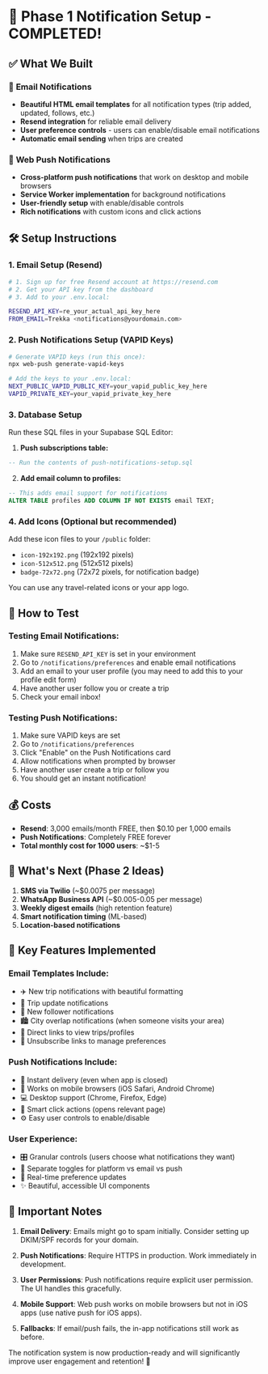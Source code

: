 # 🚀 Phase 1 Notification Setup - COMPLETED!

## ✅ What We Built

### 📧 **Email Notifications**
- **Beautiful HTML email templates** for all notification types (trip added, updated, follows, etc.)
- **Resend integration** for reliable email delivery
- **User preference controls** - users can enable/disable email notifications
- **Automatic email sending** when trips are created

### 🔔 **Web Push Notifications**
- **Cross-platform push notifications** that work on desktop and mobile browsers
- **Service Worker implementation** for background notifications
- **User-friendly setup** with enable/disable controls
- **Rich notifications** with custom icons and click actions

## 🛠 Setup Instructions

### 1. **Email Setup (Resend)**
```bash
# 1. Sign up for free Resend account at https://resend.com
# 2. Get your API key from the dashboard
# 3. Add to your .env.local:

RESEND_API_KEY=re_your_actual_api_key_here
FROM_EMAIL=Trekka <notifications@yourdomain.com>
```

### 2. **Push Notifications Setup (VAPID Keys)**
```bash
# Generate VAPID keys (run this once):
npx web-push generate-vapid-keys

# Add the keys to your .env.local:
NEXT_PUBLIC_VAPID_PUBLIC_KEY=your_vapid_public_key_here
VAPID_PRIVATE_KEY=your_vapid_private_key_here
```

### 3. **Database Setup**
Run these SQL files in your Supabase SQL Editor:

1. **Push subscriptions table:**
```sql
-- Run the contents of push-notifications-setup.sql
```

2. **Add email column to profiles:**
```sql
-- This adds email support for notifications
ALTER TABLE profiles ADD COLUMN IF NOT EXISTS email TEXT;
```

### 4. **Add Icons** (Optional but recommended)
Add these icon files to your `/public` folder:
- `icon-192x192.png` (192x192 pixels)
- `icon-512x512.png` (512x512 pixels)
- `badge-72x72.png` (72x72 pixels, for notification badge)

You can use any travel-related icons or your app logo.

## 📱 How to Test

### **Testing Email Notifications:**
1. Make sure `RESEND_API_KEY` is set in your environment
2. Go to `/notifications/preferences` and enable email notifications
3. Add an email to your user profile (you may need to add this to your profile edit form)
4. Have another user follow you or create a trip
5. Check your email inbox!

### **Testing Push Notifications:**
1. Make sure VAPID keys are set
2. Go to `/notifications/preferences`
3. Click "Enable" on the Push Notifications card
4. Allow notifications when prompted by browser
5. Have another user create a trip or follow you
6. You should get an instant notification!

## 💰 Costs
- **Resend**: 3,000 emails/month FREE, then $0.10 per 1,000 emails
- **Push Notifications**: Completely FREE forever
- **Total monthly cost for 1000 users**: ~$1-5

## 🔧 What's Next (Phase 2 Ideas)

1. **SMS via Twilio** (~$0.0075 per message)
2. **WhatsApp Business API** (~$0.005-0.05 per message)
3. **Weekly digest emails** (high retention feature)
4. **Smart notification timing** (ML-based)
5. **Location-based notifications**

## 🎯 Key Features Implemented

### **Email Templates Include:**
- ✈️ New trip notifications with beautiful formatting
- 📝 Trip update notifications
- 👥 New follower notifications
- 🏙️ City overlap notifications (when someone visits your area)
- 🔗 Direct links to view trips/profiles
- 📧 Unsubscribe links to manage preferences

### **Push Notifications Include:**
- 🚀 Instant delivery (even when app is closed)
- 📱 Works on mobile browsers (iOS Safari, Android Chrome)
- 💻 Desktop support (Chrome, Firefox, Edge)
- 🎯 Smart click actions (opens relevant page)
- ⚙️ Easy user controls to enable/disable

### **User Experience:**
- 🎛️ Granular controls (users choose what notifications they want)
- 📧 Separate toggles for platform vs email vs push
- 🔄 Real-time preference updates
- ✨ Beautiful, accessible UI components

## 🚨 Important Notes

1. **Email Delivery**: Emails might go to spam initially. Consider setting up DKIM/SPF records for your domain.

2. **Push Notifications**: Require HTTPS in production. Work immediately in development.

3. **User Permissions**: Push notifications require explicit user permission. The UI handles this gracefully.

4. **Mobile Support**: Web push works on mobile browsers but not in iOS apps (use native push for iOS apps).

5. **Fallbacks**: If email/push fails, the in-app notifications still work as before.

The notification system is now production-ready and will significantly improve user engagement and retention! 🎉